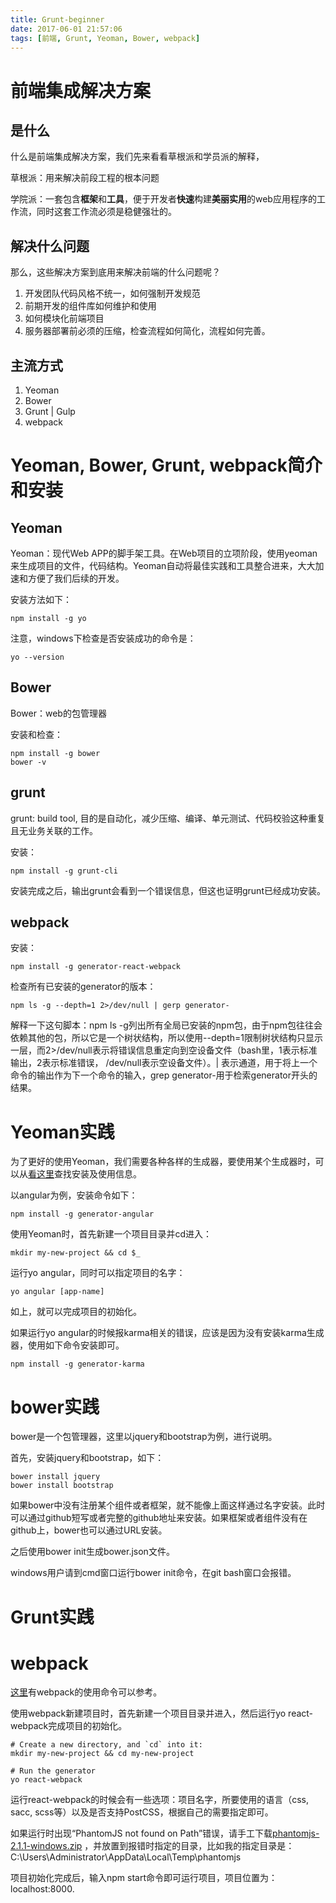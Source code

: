 ```yaml
---
title: Grunt-beginner
date: 2017-06-01 21:57:06
tags: [前端, Grunt, Yeoman, Bower, webpack]
---
```


# 前端集成解决方案

## 是什么

什么是前端集成解决方案，我们先来看看草根派和学员派的解释，

草根派：用来解决前段工程的根本问题

学院派：一套包含**框架**和**工具**，便于开发者**快速**构建**美丽实用**的web应用程序的工作流，同时这套工作流必须是稳健强壮的。

<!-- more -->

## 解决什么问题

那么，这些解决方案到底用来解决前端的什么问题呢？

1. 开发团队代码风格不统一，如何强制开发规范
2. 前期开发的组件库如何维护和使用
3. 如何模块化前端项目
4. 服务器部署前必须的压缩，检查流程如何简化，流程如何完善。

## 主流方式

1. Yeoman
2. Bower
3. Grunt | Gulp
4. webpack

# Yeoman, Bower, Grunt, webpack简介和安装

## Yeoman

Yeoman：现代Web APP的脚手架工具。在Web项目的立项阶段，使用yeoman来生成项目的文件，代码结构。Yeoman自动将最佳实践和工具整合进来，大大加速和方便了我们后续的开发。

安装方法如下：

``` 
npm install -g yo
```

注意，windows下检查是否安装成功的命令是：

``` 
yo --version
```

## Bower

Bower：web的包管理器

安装和检查：

``` 
npm install -g bower
bower -v
```

## grunt

grunt: build tool, 目的是自动化，减少压缩、编译、单元测试、代码校验这种重复且无业务关联的工作。

安装：

``` 
npm install -g grunt-cli
```

安装完成之后，输出grunt会看到一个错误信息，但这也证明grunt已经成功安装。

## webpack

安装：

``` 
npm install -g generator-react-webpack
```

检查所有已安装的generator的版本：

``` 
npm ls -g --depth=1 2>/dev/null | gerp generator-
```

解释一下这句脚本：npm ls -g列出所有全局已安装的npm包，由于npm包往往会依赖其他的包，所以它是一个树状结构，所以使用--depth=1限制树状结构只显示一层，而2>/dev/null表示将错误信息重定向到空设备文件（bash里，1表示标准输出，2表示标准错误， /dev/null表示空设备文件）。| 表示通道，用于将上一个命令的输出作为下一个命令的输入，grep generator-用于检索generator开头的结果。

# Yeoman实践

为了更好的使用Yeoman，我们需要各种各样的生成器，要使用某个生成器时，可以从[看这里](http://yeoman.io/generators/)查找安装及使用信息。

以angular为例，安装命令如下：

``` 
npm install -g generator-angular
```

使用Yeoman时，首先新建一个项目目录并cd进入：

``` 
mkdir my-new-project && cd $_
```

运行yo angular，同时可以指定项目的名字：

``` 
yo angular [app-name]
```

如上，就可以完成项目的初始化。

如果运行yo angular的时候报karma相关的错误，应该是因为没有安装karma生成器，使用如下命令安装即可。

``` 
npm install -g generator-karma 
```

# bower实践

bower是一个包管理器，这里以jquery和bootstrap为例，进行说明。

首先，安装jquery和bootstrap，如下：

``` 
bower install jquery
bower install bootstrap
```

如果bower中没有注册某个组件或者框架，就不能像上面这样通过名字安装。此时可以通过github短写或者完整的github地址来安装。如果框架或者组件没有在github上，bower也可以通过URL安装。

之后使用bower init生成bower.json文件。

windows用户请到cmd窗口运行bower init命令，在git bash窗口会报错。

# Grunt实践

# webpack

[这里](https://github.com/react-webpack-generators/generator-react-webpack#readme)有webpack的使用命令可以参考。

使用webpack新建项目时，首先新建一个项目目录并进入，然后运行yo react-webpack完成项目的初始化。

``` 
# Create a new directory, and `cd` into it:
mkdir my-new-project && cd my-new-project

# Run the generator
yo react-webpack
```

运行react-webpack的时候会有一些选项：项目名字，所要使用的语言（css, sacc, scss等）以及是否支持PostCSS，根据自己的需要指定即可。

如果运行时出现“PhantomJS not found on Path”错误，请手工下载[phantomjs-2.1.1-windows.zip](http://download.csdn.net/download/u013934914/9449600) ，并放置到报错时指定的目录，比如我的指定目录是：C:\Users\Administrator\AppData\Local\Temp\phantomjs

项目初始化完成后，输入npm start命令即可运行项目，项目位置为：localhost:8000.

